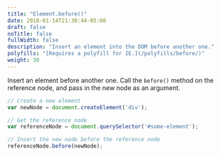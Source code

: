 ```yaml
---
title: "Element.before()"
date: 2018-01-14T21:38:44-05:00
draft: false
noTitle: false
fullWidth: false
description: "Insert an element into the DOM before another one."
polyfills: "[Requires a polyfill for IE.](/polyfills/before/)"
weight: 30
---
```


Insert an element before another one. Call the `before()` method on the reference node, and pass in the new node as an argument.

```javascript
// Create a new element
var newNode = document.createElement('div');

// Get the reference node
var referenceNode = document.querySelector('#some-element');

// Insert the new node before the reference node
referenceNode.before(newNode);
```